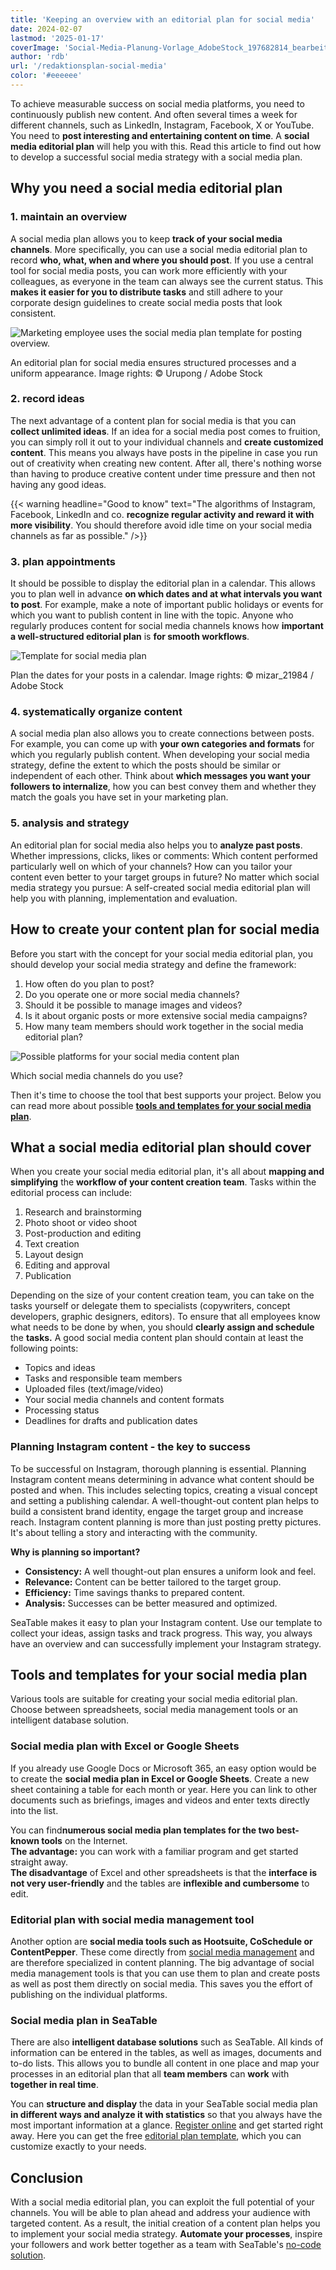 ```yaml
---
title: 'Keeping an overview with an editorial plan for social media'
date: 2024-02-07
lastmod: '2025-01-17'
coverImage: 'Social-Media-Planung-Vorlage_AdobeStock_197682814_bearbeitet.jpg'
author: 'rdb'
url: '/redaktionsplan-social-media'
color: '#eeeeee'
---
```


To achieve measurable success on social media platforms, you need to continuously publish new content. And often several times a week for different channels, such as LinkedIn, Instagram, Facebook, X or YouTube. You need to **post interesting and entertaining content on time**. A **social media editorial plan** will help you with this. Read this article to find out how to develop a successful social media strategy with a social media plan.

## Why you need a social media editorial plan

### 1\. maintain an overview

A social media plan allows you to keep **track of your social media channels**. More specifically, you can use a social media editorial plan to record **who, what, when and where you should post**. If you use a central tool for social media posts, you can work more efficiently with your colleagues, as everyone in the team can always see the current status. This **makes it easier for you to distribute tasks** and still adhere to your corporate design guidelines to create social media posts that look consistent.

![Marketing employee uses the social media plan template for posting overview.](images/Social-Media-Plan-Vorlage_AdobeStock_237523368_bearbeitet-711x474.jpg)

An editorial plan for social media ensures structured processes and a uniform appearance. Image rights: © Urupong / Adobe Stock

### 2\. record ideas

The next advantage of a content plan for social media is that you can **collect unlimited ideas**. If an idea for a social media post comes to fruition, you can simply roll it out to your individual channels and **create customized content**. This means you always have posts in the pipeline in case you run out of creativity when creating new content. After all, there's nothing worse than having to produce creative content under time pressure and then not having any good ideas.

{{< warning headline="Good to know" text="The algorithms of Instagram, Facebook, LinkedIn and co. **recognize regular activity and reward it with more visibility**. You should therefore avoid idle time on your social media channels as far as possible." />}}

### 3\. plan appointments

It should be possible to display the editorial plan in a calendar. This allows you to plan well in advance **on which dates and at what intervals you want to post**. For example, make a note of important public holidays or events for which you want to publish content in line with the topic. Anyone who regularly produces content for social media channels knows how **important a well-structured editorial plan** is **for smooth workflows**.

![Template for social media plan](images/Social-Media-Planung-Vorlage_AdobeStock_197682814_bearbeitet.jpg)

Plan the dates for your posts in a calendar. Image rights: © mizar_21984 / Adobe Stock

### 4\. systematically organize content

A social media plan also allows you to create connections between posts. For example, you can come up with **your own categories and formats** for which you regularly publish content. When developing your social media strategy, define the extent to which the posts should be similar or independent of each other. Think about **which messages you want your followers to internalize**, how you can best convey them and whether they match the goals you have set in your marketing plan.

### 5\. analysis and strategy

An editorial plan for social media also helps you to **analyze past posts**. Whether impressions, clicks, likes or comments: Which content performed particularly well on which of your channels? How can you tailor your content even better to your target groups in future? No matter which social media strategy you pursue: A self-created social media editorial plan will help you with planning, implementation and evaluation.

## How to create your content plan for social media

Before you start with the concept for your social media editorial plan, you should develop your social media strategy and define the framework:

1. How often do you plan to post?
2. Do you operate one or more social media channels?
3. Should it be possible to manage images and videos?
4. Is it about organic posts or more extensive social media campaigns?
5. How many team members should work together in the social media editorial plan?

![Possible platforms for your social media content plan](images/Social-Media-Plan_card.jpg)

Which social media channels do you use?

Then it's time to choose the tool that best supports your project. Below you can read more about possible [**tools and templates for your social media plan**](https://seatable.io/en/social-media-plan-vorlage/#Tools_und_Vorlagen_fuer_Ihren_Social-Media-Plan).

## What a social media editorial plan should cover

When you create your social media editorial plan, it's all about **mapping and simplifying** the **workflow of your content creation team**. Tasks within the editorial process can include:

1. Research and brainstorming
2. Photo shoot or video shoot
3. Post-production and editing
4. Text creation
5. Layout design
6. Editing and approval
7. Publication

Depending on the size of your content creation team, you can take on the tasks yourself or delegate them to specialists (copywriters, concept developers, graphic designers, editors). To ensure that all employees know what needs to be done by when, you should **clearly assign and schedule** the **tasks.** A good social media content plan should contain at least the following points:

- Topics and ideas
- Tasks and responsible team members
- Uploaded files (text/image/video)
- Your social media channels and content formats
- Processing status
- Deadlines for drafts and publication dates

### Planning Instagram content - the key to success

To be successful on Instagram, thorough planning is essential. Planning Instagram content means determining in advance what content should be posted and when. This includes selecting topics, creating a visual concept and setting a publishing calendar. A well-thought-out content plan helps to build a consistent brand identity, engage the target group and increase reach. Instagram content planning is more than just posting pretty pictures. It's about telling a story and interacting with the community.

**Why is planning so important?**

- **Consistency:** A well thought-out plan ensures a uniform look and feel.
- **Relevance:** Content can be better tailored to the target group.
- **Efficiency:** Time savings thanks to prepared content.
- **Analysis:** Successes can be better measured and optimized.

SeaTable makes it easy to plan your Instagram content. Use our template to collect your ideas, assign tasks and track progress. This way, you always have an overview and can successfully implement your Instagram strategy.

## Tools and templates for your social media plan

Various tools are suitable for creating your social media editorial plan. Choose between spreadsheets, social media management tools or an intelligent database solution.

### Social media plan with Excel or Google Sheets

If you already use Google Docs or Microsoft 365, an easy option would be to create the **social media plan in Excel or Google Sheets**. Create a new sheet containing a table for each month or year. Here you can link to other documents such as briefings, images and videos and enter texts directly into the list.

You can find**numerous social media plan templates for the two best-known tools** on the Internet.  
**The advantage:** you can work with a familiar program and get started straight away.  
**The disadvantage** of Excel and other spreadsheets is that the **interface is not very user-friendly** and the tables are **inflexible and cumbersome** to edit.

### Editorial plan with social media management tool

Another option are **social media tools such as Hootsuite, CoSchedule or ContentPepper**. These come directly from [social media management](https://seatable.io/en/social-media-management/) and are therefore specialized in content planning. The big advantage of social media management tools is that you can use them to plan and create posts as well as post them directly on social media. This saves you the effort of publishing on the individual platforms.

### Social media plan in SeaTable

There are also **intelligent database solutions** such as SeaTable. All kinds of information can be entered in the tables, as well as images, documents and to-do lists. This allows you to bundle all content in one place and map your processes in an editorial plan that all **team members** can **work** with **together in real time**.

You can **structure and display** the data in your SeaTable social media plan **in different ways and analyze it with statistics** so that you always have the most important information at a glance. [Register online](https://seatable.io/en/registrierung/) and get started right away. Here you can get the free [editorial plan template](https://seatable.io/en/vorlage/lmmjwghgtye322iwdxvj7a/), which you can customize exactly to your needs.

## Conclusion

With a social media editorial plan, you can exploit the full potential of your channels. You will be able to plan ahead and address your audience with targeted content. As a result, the initial creation of a content plan helps you to implement your social media strategy. **Automate your processes**, inspire your followers and work better together as a team with SeaTable's [no-code solution](https://seatable.io/en/).
